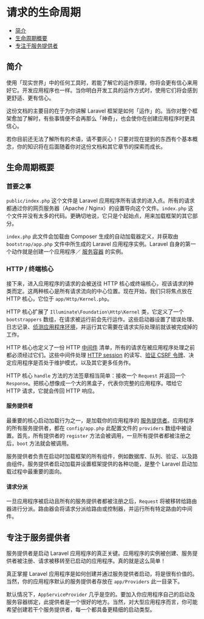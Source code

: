 # 请求的生命周期

- [简介](#introduction)
- [生命周期概要](#lifecycle-overview)
- [专注于服务提供者](#focus-on-service-providers)

<a name="introduction"></a>
## 简介

使用「现实世界」中的任何工具时，若能了解它的运作原理，你将会更有信心来用好它。开发应用程序也一样。当你明白开发工具的运作方式时，使用它们将会感到更舒适、更有信心。

这份文档的主要目的在于为你讲解 Laravel 框架是如何「运作」的。当你对整个框架愈加了解时，有些事情便不会再那么「神奇」，也会使你在创建应用程序时更具信心。

若你目前还无法了解所有的术语，请不要灰心！只要对现在提到的东西有个基本概念，你的知识将在后面随着你对这份文档和其它章节的探索而成长。

<a name="lifecycle-overview"></a>
## 生命周期概要

### 首要之事

`public/index.php` 这个文件是 Laravel 应用程序所有请求的进入点。所有的请求都通过你的网页服务器（Apache / Nginx）的设置导向这个文件。`index.php` 这个文件并没有太多的代码。更确切地说，它只是个起始点，用来加载框架的其它部分。

`index.php` 此文件会加载由 Composer 生成的自动加载器定义，并获取由 `bootstrap/app.php` 文件中所生成的 Laravel 应用程序实例。Laravel 自身的第一个动作就是创建一个应用程序／ [服务容器](/docs/{{version}}/container) 的实例。

### HTTP / 终端核心

接下来，进入应用程序的请求的会被送往 HTTP 核心或终端核心，视该请求的种类而定。这两种核心是所有请求流向的中心位置。现在开始，我们只将焦点放在 HTTP 核心，它位于 `app/Http/Kernel.php`。

HTTP 核心扩展了 `Illuminate\Foundation\Http\Kernel` 类，它定义了一个 `bootstrappers` 数组，在请求被运行前会先行运作。这些启动器设置了错误处理、日志记录、[侦测应用程序环境](/docs/{{version}}/installation#environment-configuration)，并运行其它需要在请求实际处理前就该被完成掉的工作。

HTTP 核心也定义了一份 HTTP [中间件](/docs/{{version}}/middleware) 清单，所有的请求在被应用程序处理之前都必须经过它们。这些中间件处理 [HTTP session](/docs/{{version}}/session) 的读写、[验证 CSRF 令牌](/docs/{{version}}/routing#csrf-protection)、决定应用程序是否处于维护模式，以及其它更多任务作。

HTTP 核心 `handle` 方法的方法签章相当简单：接收一个 `Request` 并返回一个 `Response`。把核心想像成一个大的黑盒子，代表你完整的应用程序。喂给它 HTTP 请求，它就会传回 HTTP 响应。

#### 服务提供者

最重要的核心启动加载行为之一，是加载你的应用程序的 [服务提供者](/docs/{{version}}/provider)。应用程序的所有服务提供者，都在 `config/app.php` 此配置文件的 `providers` 数组中被设置。首先，所有提供者的 `register` 方法会被调用，一旦所有提供者都被注册之后，`boot` 方法就会被调用。

服务提供者负责在启动时加载框架的所有组件，例如数据库、队列、验证、以及路由组件。服务提供者启动加载并设置框架提供的各种功能，是整个 Laravel 启动加载过程中最重要的面向。

#### 请求分派

一旦应用程序被启动且所有的服务提供者都被注册之后，`Request` 将被移转给路由器进行分派。路由器会将请求分派给路由或控制器，并运行所有特定路由的中间件。

<a name="focus-on-service-providers"></a>
## 专注于服务提供者

服务提供者是启动 Laravel 应用程序的真正关键。应用程序的实例被创建、服务提供者被注册、请求被移转至已启动的应用程序。真的就是这么简单！

真正掌握 Laravel 应用程序是如何创建并通过服务提供者启动，将是很有价值的。当然，你的应用程序默认的服务提供者存放在 `app/Providers` 此一目录下。

默认情况下，`AppServiceProvider` 几乎是空的。要加入你应用程序自己的启动及服务容器绑定，此提供者是一个很好的地方。当然，对大型应用程序而言，你可能希望创建若干个服务提供者，每一个都具备更精细的启动类型。


